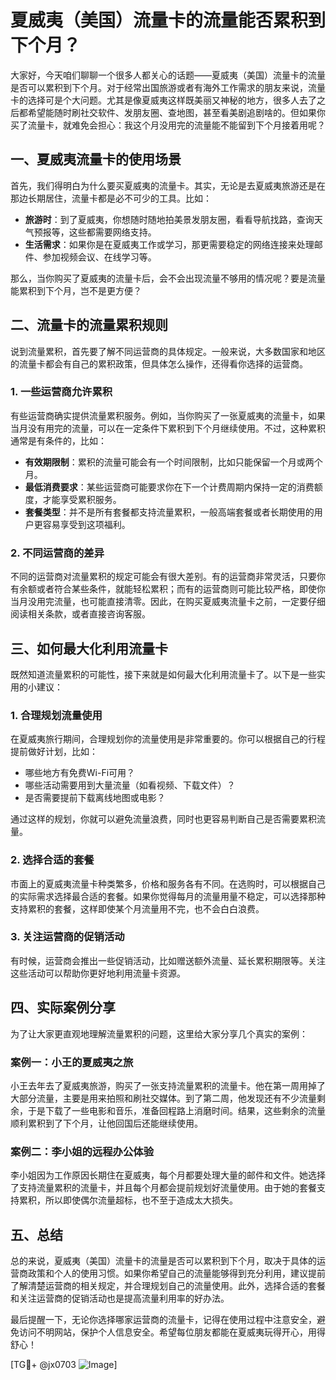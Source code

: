 # 夏威夷（美国）流量卡的流量能否累积到下个月？

大家好，今天咱们聊聊一个很多人都关心的话题——夏威夷（美国）流量卡的流量是否可以累积到下个月。对于经常出国旅游或者有海外工作需求的朋友来说，流量卡的选择可是个大问题。尤其是像夏威夷这样既美丽又神秘的地方，很多人去了之后都希望能随时刷社交软件、发朋友圈、查地图，甚至看美剧追剧啥的。但如果你买了流量卡，就难免会担心：我这个月没用完的流量能不能留到下个月接着用呢？

## 一、夏威夷流量卡的使用场景

首先，我们得明白为什么要买夏威夷的流量卡。其实，无论是去夏威夷旅游还是在那边长期居住，流量卡都是必不可少的工具。比如：

- **旅游时**：到了夏威夷，你想随时随地拍美景发朋友圈，看看导航找路，查询天气预报等，这些都需要网络支持。
- **生活需求**：如果你是在夏威夷工作或学习，那更需要稳定的网络连接来处理邮件、参加视频会议、在线学习等。

那么，当你购买了夏威夷的流量卡后，会不会出现流量不够用的情况呢？要是流量能累积到下个月，岂不是更方便？

## 二、流量卡的流量累积规则

说到流量累积，首先要了解不同运营商的具体规定。一般来说，大多数国家和地区的流量卡都会有自己的累积政策，但具体怎么操作，还得看你选择的运营商。

### 1. 一些运营商允许累积

有些运营商确实提供流量累积服务。例如，当你购买了一张夏威夷的流量卡，如果当月没有用完的流量，可以在一定条件下累积到下个月继续使用。不过，这种累积通常是有条件的，比如：

- **有效期限制**：累积的流量可能会有一个时间限制，比如只能保留一个月或两个月。
- **最低消费要求**：某些运营商可能要求你在下一个计费周期内保持一定的消费额度，才能享受累积服务。
- **套餐类型**：并不是所有套餐都支持流量累积，一般高端套餐或者长期使用的用户更容易享受到这项福利。

### 2. 不同运营商的差异

不同的运营商对流量累积的规定可能会有很大差别。有的运营商非常灵活，只要你有余额或者符合某些条件，就能轻松累积；而有的运营商则可能比较严格，即使你当月没用完流量，也可能直接清零。因此，在购买夏威夷流量卡之前，一定要仔细阅读相关条款，或者直接咨询客服。

## 三、如何最大化利用流量卡

既然知道流量累积的可能性，接下来就是如何最大化利用流量卡了。以下是一些实用的小建议：

### 1. 合理规划流量使用

在夏威夷旅行期间，合理规划你的流量使用是非常重要的。你可以根据自己的行程提前做好计划，比如：

- 哪些地方有免费Wi-Fi可用？
- 哪些活动需要用到大量流量（如看视频、下载文件）？
- 是否需要提前下载离线地图或电影？

通过这样的规划，你就可以避免流量浪费，同时也更容易判断自己是否需要累积流量。

### 2. 选择合适的套餐

市面上的夏威夷流量卡种类繁多，价格和服务各有不同。在选购时，可以根据自己的实际需求选择最合适的套餐。如果你觉得每月的流量用量不稳定，可以选择那种支持累积的套餐，这样即使某个月流量用不完，也不会白白浪费。

### 3. 关注运营商的促销活动

有时候，运营商会推出一些促销活动，比如赠送额外流量、延长累积期限等。关注这些活动可以帮助你更好地利用流量卡资源。

## 四、实际案例分享

为了让大家更直观地理解流量累积的问题，这里给大家分享几个真实的案例：

### 案例一：小王的夏威夷之旅

小王去年去了夏威夷旅游，购买了一张支持流量累积的流量卡。他在第一周用掉了大部分流量，主要是用来拍照和刷社交媒体。到了第二周，他发现还有不少流量剩余，于是下载了一些电影和音乐，准备回程路上消磨时间。结果，这些剩余的流量顺利累积到了下个月，让他回国后还能继续使用。

### 案例二：李小姐的远程办公体验

李小姐因为工作原因长期住在夏威夷，每个月都要处理大量的邮件和文件。她选择了支持流量累积的流量卡，并且每个月都会提前规划好流量使用。由于她的套餐支持累积，所以即使偶尔流量超标，也不至于造成太大损失。

## 五、总结

总的来说，夏威夷（美国）流量卡的流量是否可以累积到下个月，取决于具体的运营商政策和个人的使用习惯。如果你希望自己的流量能够得到充分利用，建议提前了解清楚运营商的相关规定，并合理规划自己的流量使用。此外，选择合适的套餐和关注运营商的促销活动也是提高流量利用率的好办法。

最后提醒一下，无论你选择哪家运营商的流量卡，记得在使用过程中注意安全，避免访问不明网站，保护个人信息安全。希望每位朋友都能在夏威夷玩得开心，用得舒心！

[TG💪+ @jx0703 ![Image](https://github.com/user-attachments/assets/dbca1d08-cadb-493c-b0ec-ad6f7a83f270)]